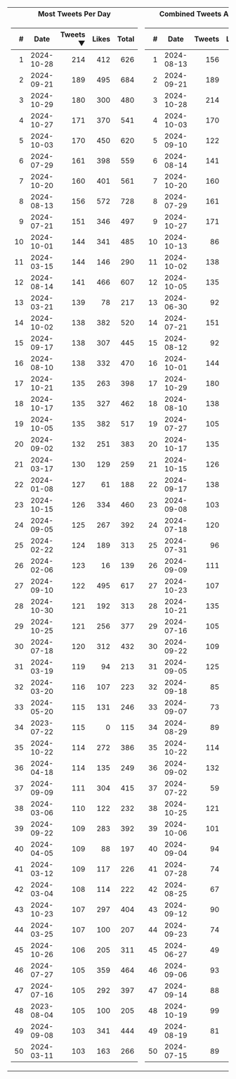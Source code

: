<table>
<tr><th>Most Tweets Per Day</th><th>Combined Tweets And Likes</th></tr><tr><td>


|#|Date|Tweets ▼|Likes|Total|
|--:|--|--:|--:|--:|
|1|2024-10-28|214|412|626|
|2|2024-09-21|189|495|684|
|3|2024-10-29|180|300|480|
|4|2024-10-27|171|370|541|
|5|2024-10-03|170|450|620|
|6|2024-07-29|161|398|559|
|7|2024-10-20|160|401|561|
|8|2024-08-13|156|572|728|
|9|2024-07-21|151|346|497|
|10|2024-10-01|144|341|485|
|11|2024-03-15|144|146|290|
|12|2024-08-14|141|466|607|
|13|2024-03-21|139|78|217|
|14|2024-10-02|138|382|520|
|15|2024-09-17|138|307|445|
|16|2024-08-10|138|332|470|
|17|2024-10-21|135|263|398|
|18|2024-10-17|135|327|462|
|19|2024-10-05|135|382|517|
|20|2024-09-02|132|251|383|
|21|2024-03-17|130|129|259|
|22|2024-01-08|127|61|188|
|23|2024-10-15|126|334|460|
|24|2024-09-05|125|267|392|
|25|2024-02-22|124|189|313|
|26|2024-02-06|123|16|139|
|27|2024-09-10|122|495|617|
|28|2024-10-30|121|192|313|
|29|2024-10-25|121|256|377|
|30|2024-07-18|120|312|432|
|31|2024-03-19|119|94|213|
|32|2024-03-20|116|107|223|
|33|2024-05-20|115|131|246|
|34|2023-07-22|115|0|115|
|35|2024-10-22|114|272|386|
|36|2024-04-18|114|135|249|
|37|2024-09-09|111|304|415|
|38|2024-03-06|110|122|232|
|39|2024-09-22|109|283|392|
|40|2024-04-05|109|88|197|
|41|2024-03-12|109|117|226|
|42|2024-03-04|108|114|222|
|43|2024-10-23|107|297|404|
|44|2024-03-25|107|100|207|
|45|2024-10-26|106|205|311|
|46|2024-07-27|105|359|464|
|47|2024-07-16|105|292|397|
|48|2023-08-04|105|100|205|
|49|2024-09-08|103|341|444|
|50|2024-03-11|103|163|266|

</td><td>


|#|Date|Tweets|Likes|Total ▼|
|--:|--|--:|--:|--:|
|1|2024-08-13|156|572|728|
|2|2024-09-21|189|495|684|
|3|2024-10-28|214|412|626|
|4|2024-10-03|170|450|620|
|5|2024-09-10|122|495|617|
|6|2024-08-14|141|466|607|
|7|2024-10-20|160|401|561|
|8|2024-07-29|161|398|559|
|9|2024-10-27|171|370|541|
|10|2024-10-13|86|438|524|
|11|2024-10-02|138|382|520|
|12|2024-10-05|135|382|517|
|13|2024-06-30|92|413|505|
|14|2024-07-21|151|346|497|
|15|2024-08-12|92|404|496|
|16|2024-10-01|144|341|485|
|17|2024-10-29|180|300|480|
|18|2024-08-10|138|332|470|
|19|2024-07-27|105|359|464|
|20|2024-10-17|135|327|462|
|21|2024-10-15|126|334|460|
|22|2024-09-17|138|307|445|
|23|2024-09-08|103|341|444|
|24|2024-07-18|120|312|432|
|25|2024-07-31|96|325|421|
|26|2024-09-09|111|304|415|
|27|2024-10-23|107|297|404|
|28|2024-10-21|135|263|398|
|29|2024-07-16|105|292|397|
|30|2024-09-22|109|283|392|
|31|2024-09-05|125|267|392|
|32|2024-09-18|85|305|390|
|33|2024-09-07|73|316|389|
|34|2024-08-29|89|299|388|
|35|2024-10-22|114|272|386|
|36|2024-09-02|132|251|383|
|37|2024-07-22|59|324|383|
|38|2024-10-25|121|256|377|
|39|2024-10-06|101|271|372|
|40|2024-09-04|94|270|364|
|41|2024-07-28|74|288|362|
|42|2024-08-25|67|294|361|
|43|2024-09-12|90|264|354|
|44|2024-09-23|74|273|347|
|45|2024-06-27|49|294|343|
|46|2024-09-06|93|249|342|
|47|2024-09-14|88|243|331|
|48|2024-10-19|99|229|328|
|49|2024-08-19|81|245|326|
|50|2024-07-15|89|237|326|

</td><tr>
</table>

